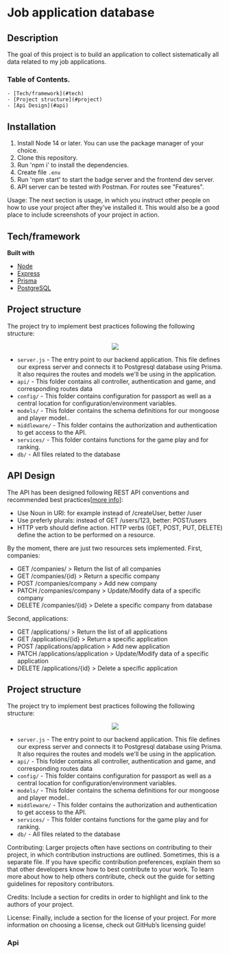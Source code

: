 # Job application database

## Description

The goal of this project is to build an application to collect sistematically all data related to my job applications.

### Table of Contents.

    - [Tech/framework](#tech)
    - [Project structure](#project)
    - [Api Design](#api)

## Installation

1. Install Node 14 or later. You can use the package manager of your choice.
2. Clone this repository.
3. Run 'npm i' to install the dependencies.
4. Create file `.env`
5. Run 'npm start' to start the badge server and the frontend dev server.
6. API server can be tested with Postman. For routes see "Features".

Usage: The next section is usage, in which you instruct other people on how to use your project after they’ve installed it. This would also be a good place to include screenshots of your project in action.

## Tech/framework

<b>Built with</b>

- [Node](https://nodejs.org/es/)
- [Express](https://expressjs.com/es/)
- [Prisma](https://www.prisma.io//)
- [PostgreSQL](https://www.postgresql.org/)

## Project structure

The project try to implement best practices following the following structure:

<p align="center">
    <img src="https://github.com/isnieto/node-prisma-postgresql/blob/main/public/mvc_express.png">
</p>

- `server.js` - The entry point to our backend application. This file defines our express server and connects it to Postgresql database using Prisma. It also requires the routes and models we'll be using in the application.
- `api/` - This folder contains all controller, authentication and game, and corresponding routes data
- `config/` - This folder contains configuration for passport as well as a central location for configuration/environment variables.
- `models/` - This folder contains the schema definitions for our mongoose and player model..
- `middleware/` - This folder contains the authorization and authentication to get access to the API.
- `services/` - This folder contains functions for the game play and for ranking.
- `db/` - All files related to the database

## API Design

The API has been designed following REST API conventions and recommended best practices[<a href="https://betterprogramming.pub/22-best-practices-to-take-your-api-design-skills-to-the-next-level-65569b200b9">more info</a>]:

- Use Noun in URI: for example instead of /createUser, better /user
- Use preferly plurals: instead of GET /users/123, better: POST/users
- HTTP verb should define action. HTTP verbs (GET, POST, PUT, DELETE) define the action to be performed on a resource.

By the moment, there are just two resources sets implemented.
First, companies:

- GET /companies/ > Return the list of all companies
- GET /companies/{id} > Return a specific company
- POST /companies/company > Add new company
- PATCH /companies/company > Update/Modify data of a specific company
- DELETE /companies/{id} > Delete a specific company from database

Second, applications:

- GET /applications/ > Return the list of all applications
- GET /applications/{id} > Return a specific application
- POST /applications/application > Add new application
- PATCH /applications/application > Update/Modify data of a specific application
- DELETE /applications/{id} > Delete a specific application

## Project structure

The project try to implement best practices following the following structure:

<p align="center">
    <img src="https://github.com/isnieto/node-prisma-postgresql/blob/main/public/mvc_express.png">
</p>

- `server.js` - The entry point to our backend application. This file defines our express server and connects it to Postgresql database using Prisma. It also requires the routes and models we'll be using in the application.
- `api/` - This folder contains all controller, authentication and game, and corresponding routes data
- `config/` - This folder contains configuration for passport as well as a central location for configuration/environment variables.
- `models/` - This folder contains the schema definitions for our mongoose and player model..
- `middleware/` - This folder contains the authorization and authentication to get access to the API.
- `services/` - This folder contains functions for the game play and for ranking.
- `db/` - All files related to the database

Contributing: Larger projects often have sections on contributing to their project, in which contribution instructions are outlined. Sometimes, this is a separate file. If you have specific contribution preferences, explain them so that other developers know how to best contribute to your work. To learn more about how to help others contribute, check out the guide for setting guidelines for repository contributors.

Credits: Include a section for credits in order to highlight and link to the authors of your project.

License: Finally, include a section for the license of your project. For more information on choosing a license, check out GitHub’s licensing guide!

### Api
